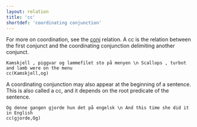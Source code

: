 ```yaml
---
layout: relation
title: 'cc'
shortdef: 'coordinating conjunction'
---
```

For more on coordination, see the [conj]() relation. A cc is the relation between the first conjunct and the coordinating conjunction delimiting another conjunct.

~~~ sdparse
Kamskjell , piggvar og lammefilet sto på menyen \n Scallops , turbot and lamb were on the menu
cc(Kamskjell,og)
~~~

A coordinating conjunction may also appear at the beginning of a sentence. This is also called a cc, and it depends on the root predicate of the sentence.

~~~ sdparse
Og denne gangen gjorde hun det på engelsk \n And this time she did it in English
cc(gjorde,Og)
~~~
<!-- Interlanguage links updated Út zář 29 20:43:11 CEST 2020 -->
